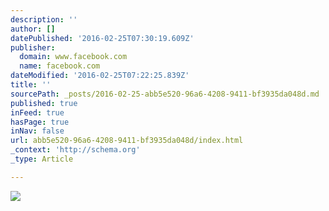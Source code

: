 ```yaml
---
description: ''
author: []
datePublished: '2016-02-25T07:30:19.609Z'
publisher:
  domain: www.facebook.com
  name: facebook.com
dateModified: '2016-02-25T07:22:25.839Z'
title: ''
sourcePath: _posts/2016-02-25-abb5e520-96a6-4208-9411-bf3935da048d.md
published: true
inFeed: true
hasPage: true
inNav: false
url: abb5e520-96a6-4208-9411-bf3935da048d/index.html
_context: 'http://schema.org'
_type: Article

---
```

![](https://scontent-lax3-1.xx.fbcdn.net/hphotos-xpa1/v/t1.0-9/75874_487780031457_4285127_n.jpg?oh=a61d70cc00799ad2232c7bbde36547e0&oe=576EF54F)